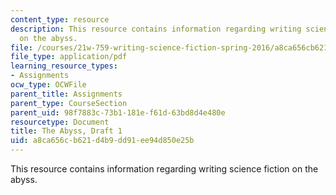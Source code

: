 ```yaml
---
content_type: resource
description: This resource contains information regarding writing science fiction
  on the abyss.
file: /courses/21w-759-writing-science-fiction-spring-2016/a8ca656cb621d4b9dd91ee94d850e25b_MIT21W_759S16_Abyss1.pdf
file_type: application/pdf
learning_resource_types:
- Assignments
ocw_type: OCWFile
parent_title: Assignments
parent_type: CourseSection
parent_uid: 98f7883c-73b1-181e-f61d-63bd8d4e480e
resourcetype: Document
title: The Abyss, Draft 1
uid: a8ca656c-b621-d4b9-dd91-ee94d850e25b
---
```

This resource contains information regarding writing science fiction on the abyss.

